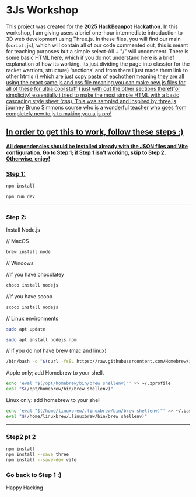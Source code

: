 # 3Js Workshop

This project was created for the **2025 HackBeanpot Hackathon**. In this workshop, I am giving users a brief one-hour intermediate introduction to 3D web development using Three.js. In these files, you will find our main (`script.js`), which will contain all of our code commented out, this is meant for teaching purposes but a simple select-All + "/" will uncomment. There is some basic HTML here, which if you do not understand here is a brief explanation of how its working. Its just dividing the page into class(or for the racket warriors, structure) 'sections' and from there i just made them link to other htmls (<a href =...>) which are just copy paste of eachother(meaning they are all using the exact same js and css file meaning you can make new js files for all of these for ultra cool stuff!) just with out the other sections there!(for simplicity) essentially i tried to make the most simple HTML with a basic cascading style sheet (css). This was sampled and inspired by three.js journey Bruno Simmons course who is a wonderful teacher who goes from completely new to js to making you a js pro!

## In order to get this to work, follow these steps :)

**All dependencies should be installed already with the JSON files and Vite configuration. Go to Step 1; if Step 1 isn't working, skip to Step 2. Otherwise, enjoy!**

### Step 1:
```bash
npm install

npm run dev
```
---- 
### Step 2: 


Install Node.js 

// MacOS
```bash
brew install node
```

// Windows

//if you have chocolatey

```bash
choco install nodejs
```

//if you have scoop

```bash
scoop install nodejs
```

// Linux environments 

```bash
sudo apt update

sudo apt install nodejs npm
```

// if you do not have brew (mac and linux)

```bash
/bin/bash -c "$(curl -fsSL https://raw.githubusercontent.com/Homebrew/install/HEAD/install.sh)"
```
Apple only; add Homebrew to your shell.
```bash
echo 'eval "$(/opt/homebrew/bin/brew shellenv)"' >> ~/.zprofile
eval "$(/opt/homebrew/bin/brew shellenv)"
```

Linux only: add homebrew to your shell 

```bash
echo 'eval "$(/home/linuxbrew/.linuxbrew/bin/brew shellenv)"' >> ~/.bashrc
eval "$(/home/linuxbrew/.linuxbrew/bin/brew shellenv)"
```
---- ---- 
### Step2 pt 2 

```bash
npm install                 
npm install --save three
npm install --save-dev vite
```

### Go back to Step 1 :) 



Happy Hacking 
